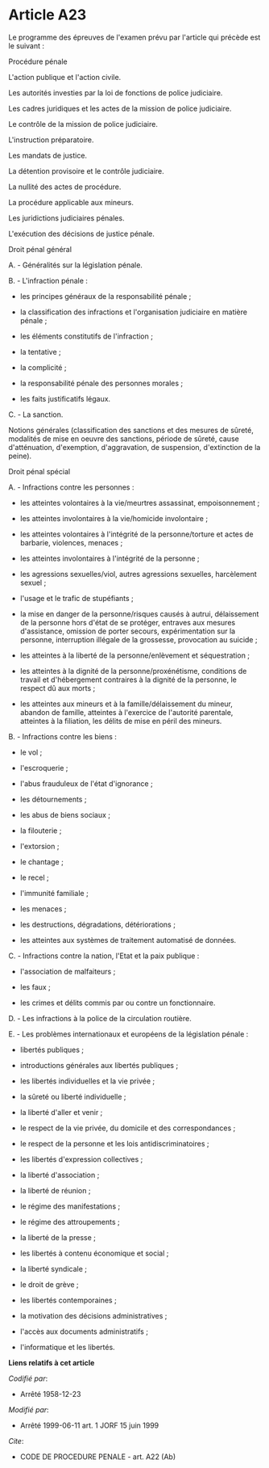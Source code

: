 # Article A23

Le programme des épreuves de l'examen prévu par l'article qui précède est le suivant :

Procédure pénale

L'action publique et l'action civile.

Les autorités investies par la loi de fonctions de police judiciaire.

Les cadres juridiques et les actes de la mission de police judiciaire.

Le contrôle de la mission de police judiciaire.

L'instruction préparatoire.

Les mandats de justice.

La détention provisoire et le contrôle judiciaire.

La nullité des actes de procédure.

La procédure applicable aux mineurs.

Les juridictions judiciaires pénales.

L'exécution des décisions de justice pénale.

Droit pénal général

A. - Généralités sur la législation pénale.

B. - L'infraction pénale :

- les principes généraux de la responsabilité pénale ;

- la classification des infractions et l'organisation judiciaire en matière pénale ;

- les éléments constitutifs de l'infraction ;

- la tentative ;

- la complicité ;

- la responsabilité pénale des personnes morales ;

- les faits justificatifs légaux.

C. - La sanction.

Notions générales (classification des sanctions et des mesures de sûreté, modalités de mise en oeuvre des sanctions, période
de sûreté, cause d'atténuation, d'exemption, d'aggravation, de suspension, d'extinction de la peine).

Droit pénal spécial

A. - Infractions contre les personnes :

- les atteintes volontaires à la vie/meurtres assassinat, empoisonnement ;

- les atteintes involontaires à la vie/homicide involontaire ;

- les atteintes volontaires à l'intégrité de la personne/torture et actes de barbarie, violences, menaces ;

- les atteintes involontaires à l'intégrité de la personne ;

- les agressions sexuelles/viol, autres agressions sexuelles, harcèlement sexuel ;

- l'usage et le trafic de stupéfiants ;

- la mise en danger de la personne/risques causés à autrui, délaissement de la personne hors d'état de se protéger, entraves
aux mesures d'assistance, omission de porter secours, expérimentation sur la personne, interruption illégale de la grossesse,
provocation au suicide ;

- les atteintes à la liberté de la personne/enlèvement et séquestration ;

- les atteintes à la dignité de la personne/proxénétisme, conditions de travail et d'hébergement contraires à la dignité de
la personne, le respect dû aux morts ;

- les atteintes aux mineurs et à la famille/délaissement du mineur, abandon de famille, atteintes à l'exercice de l'autorité
parentale, atteintes à la filiation, les délits de mise en péril des mineurs.

B. - Infractions contre les biens :

- le vol ;

- l'escroquerie ;

- l'abus frauduleux de l'état d'ignorance ;

- les détournements ;

- les abus de biens sociaux ;

- la filouterie ;

- l'extorsion ;

- le chantage ;

- le recel ;

- l'immunité familiale ;

- les menaces ;

- les destructions, dégradations, détériorations ;

- les atteintes aux systèmes de traitement automatisé de données.

C. - Infractions contre la nation, l'Etat et la paix publique :

- l'association de malfaiteurs ;

- les faux ;

- les crimes et délits commis par ou contre un fonctionnaire.

D. - Les infractions à la police de la circulation routière.

E. - Les problèmes internationaux et européens de la législation pénale :

- libertés publiques ;

- introductions générales aux libertés publiques ;

- les libertés individuelles et la vie privée ;

- la sûreté ou liberté individuelle ;

- la liberté d'aller et venir ;

- le respect de la vie privée, du domicile et des correspondances ;

- le respect de la personne et les lois antidiscriminatoires ;

- les libertés d'expression collectives ;

- la liberté d'association ;

- la liberté de réunion ;

- le régime des manifestations ;

- le régime des attroupements ;

- la liberté de la presse ;

- les libertés à contenu économique et social ;

- la liberté syndicale ;

- le droit de grève ;

- les libertés contemporaines ;

- la motivation des décisions administratives ;

- l'accès aux documents administratifs ;

- l'informatique et les libertés.

**Liens relatifs à cet article**

_Codifié par_:

  - Arrêté 1958-12-23

_Modifié par_:

  - Arrêté 1999-06-11 art. 1 JORF 15 juin 1999

_Cite_:

  - CODE DE PROCEDURE PENALE - art. A22 (Ab)
